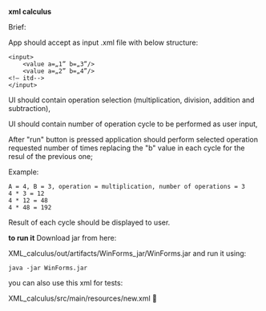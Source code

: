 **xml calculus**

Brief:

App should accept as input .xml file with below structure:

```
<input>
    <value a=„1” b=„3”/>
    <value a=„2” b=„4”/>
<!– itd-->
</input>
```
UI should contain operation selection (multiplication, division, addition and subtraction),

UI should contain number of operation cycle to be performed as user input, 

After "run" button is pressed application should perform selected operation requested number of times replacing the "b" value in each cycle for the resul of the previous one;

Example:
```
A = 4, B = 3, operation = multiplication, number of operations = 3
4 * 3 = 12
4 * 12 = 48
4 * 48 = 192
```

Result of each cycle should be displayed to user.

**to run it**
Download jar from here:

XML_calculus/out/artifacts/WinForms_jar/WinForms.jar
and run it using:
```
java -jar WinForms.jar
```
you can also use this xml for tests:

XML_calculus/src/main/resources/new.xml
 :rocket:
